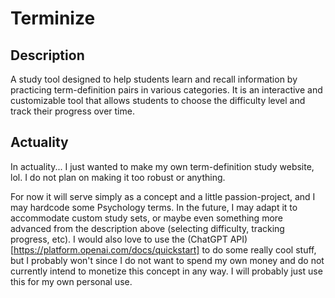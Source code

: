 # Terminize

## Description

A study tool designed to help students learn and recall information by practicing term-definition pairs in various categories. It is an interactive and customizable tool that allows students to choose the difficulty level and track their progress over time.

## Actuality

In actuality... I just wanted to make my own term-definition study website, lol. I do not plan on making it too robust or anything.

For now it will serve simply as a concept and a little passion-project, and I may hardcode some Psychology terms. In the future, I may adapt it to accommodate custom study sets, or maybe even something more advanced from the description above (selecting difficulty, tracking progress, etc). I would also love to use the (ChatGPT API)[https://platform.openai.com/docs/quickstart] to do some really cool stuff, but I probably won't since I do not want to spend my own money and do not currently intend to monetize this concept in any way. I will probably just use this for my own personal use.
